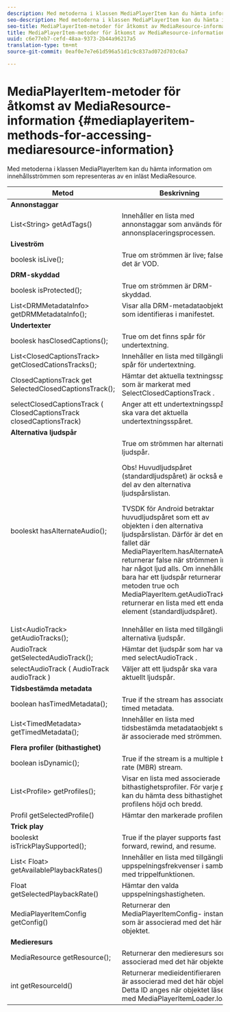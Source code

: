 ```yaml
---
description: Med metoderna i klassen MediaPlayerItem kan du hämta information om innehållsströmmen som representeras av en inläst MediaResource.
seo-description: Med metoderna i klassen MediaPlayerItem kan du hämta information om innehållsströmmen som representeras av en inläst MediaResource.
seo-title: MediaPlayerItem-metoder för åtkomst av MediaResource-information
title: MediaPlayerItem-metoder för åtkomst av MediaResource-information
uuid: c6e77eb7-cefd-48aa-9373-2b44a96217a5
translation-type: tm+mt
source-git-commit: 0eaf0e7e7e61d596a51d1c9c837ad072d703c6a7

---
```



# MediaPlayerItem-metoder för åtkomst av MediaResource-information {#mediaplayeritem-methods-for-accessing-mediaresource-information}

Med metoderna i klassen MediaPlayerItem kan du hämta information om innehållsströmmen som representeras av en inläst MediaResource.

<table frame="all" colsep="1" rowsep="1" id="table_F6006A9167044AC087A6ECB20B8CCD5D"> 
 <thead> 
  <tr rowsep="1"> 
   <th colname="2" class="entry"> Metod </th> 
   <th colname="3" class="entry"> Beskrivning </th> 
  </tr> 
 </thead>
 <tbody> 
  <tr rowsep="1"> 
   <td colname="2"> <b>Annonstaggar</b> </td> 
   <td colname="3"> </td> 
  </tr> 
  <tr rowsep="1"> 
   <td colname="2"> <span class="codeph"> List&lt;String&gt; getAdTags() </span> </td> 
   <td colname="3"> Innehåller en lista med annonstaggar som används för annonsplaceringsprocessen. </td> 
  </tr> 
  <tr rowsep="1"> 
   <td colname="2"> <b>Liveström</b> </td> 
   <td colname="3"> </td> 
  </tr> 
  <tr rowsep="1"> 
   <td colname="2"> <span class="codeph"> boolesk isLive(); </span> </td> 
   <td colname="3"> True om strömmen är live; false om det är VOD. </td> 
  </tr> 
  <tr rowsep="1"> 
   <td colname="2"> <b>DRM-skyddad</b> </td> 
   <td colname="3"> </td> 
  </tr> 
  <tr rowsep="1"> 
   <td colname="2"> <span class="codeph"> boolesk isProtected(); </span> </td> 
   <td colname="3"> True om strömmen är DRM-skyddad. </td> 
  </tr> 
  <tr rowsep="1"> 
   <td colname="2"> <span class="codeph"> List&lt;DRMMetadataInfo&gt; getDRMMetadataInfo(); </span> </td> 
   <td colname="3"> Visar alla DRM-metadataobjekt som identifieras i manifestet. </td> 
  </tr> 
  <tr rowsep="1"> 
   <td colname="2"> <b>Undertexter</b> </td> 
   <td colname="3"> </td> 
  </tr> 
  <tr rowsep="1"> 
   <td colname="2"> <span class="codeph"> boolesk hasClosedCaptions(); </span> </td> 
   <td colname="3"> True om det finns spår för undertextning. </td> 
  </tr> 
  <tr rowsep="1"> 
   <td colname="2"> <span class="codeph"> List&lt;ClosedCaptionsTrack&gt; getClosedCationsTracks(); </span> </td> 
   <td colname="3"> Innehåller en lista med tillgängliga spår för undertextning. </td> 
  </tr> 
  <tr rowsep="1"> 
   <td colname="2"> <span class="codeph"> ClosedCaptionsTrack get SelectedClosedCaptionsTrack(); </span> </td> 
   <td colname="3"> Hämtar det aktuella textningsspåret som är markerat med <span class="codeph"> SelectClosedCaptionsTrack </span>. </td> 
  </tr> 
  <tr rowsep="1"> 
   <td colname="2"> <span class="codeph"> selectClosedCaptionsTrack ( ClosedCaptionsTrack closedCaptionsTrack) </span> </td> 
   <td colname="3"> Anger att ett undertextningsspår ska vara det aktuella undertextningsspåret. </td> 
  </tr> 
  <tr rowsep="1"> 
   <td colname="2"> <b>Alternativa ljudspår</b> </td> 
   <td colname="3"> </td> 
  </tr> 
  <tr rowsep="1"> 
   <td colname="2"> <span class="codeph"> booleskt hasAlternateAudio(); </span> </td> 
   <td colname="3"> True om strömmen har alternativa ljudspår. <p>Obs!  Huvudljudspåret (standardljudspåret) är också en del av den alternativa ljudspårslistan. </p> <p>TVSDK för Android betraktar huvudljudspåret som ett av objekten i den alternativa ljudspårslistan. Därför är det enda fallet där <span class="codeph"> MediaPlayerItem.hasAlternateAudio </span> returnerar false när strömmen inte har något ljud alls. Om innehållet bara har ett ljudspår returnerar metoden true och <span class="codeph"> MediaPlayerItem.getAudioTracks </span> returnerar en lista med ett enda element (standardljudspåret). </p> </td> 
  </tr> 
  <tr rowsep="1"> 
   <td colname="2"> <span class="codeph"> List&lt;AudioTrack&gt; getAudioTracks(); </span> </td> 
   <td colname="3"> Innehåller en lista med tillgängliga alternativa ljudspår. </td> 
  </tr> 
  <tr rowsep="1"> 
   <td colname="2"> <span class="codeph"> AudioTrack getSelectedAudioTrack(); </span> </td> 
   <td colname="3"> Hämtar det ljudspår som har valts med <span class="codeph"> selectAudioTrack </span>. </td> 
  </tr> 
  <tr rowsep="1"> 
   <td colname="2"> <span class="codeph"> selectAudioTrack ( AudioTrack audioTrack ) </span> </td> 
   <td colname="3"> Väljer att ett ljudspår ska vara aktuellt ljudspår. </td> 
  </tr> 
  <tr rowsep="1"> 
   <td colname="2"> <b>Tidsbestämda metadata</b> </td> 
   <td colname="3"> </td> 
  </tr> 
  <tr rowsep="1"> 
   <td colname="2"> <span class="codeph"> boolean hasTimedMetadata(); </span> </td> 
   <td colname="3"> True if the stream has associated timed metadata. </td> 
  </tr> 
  <tr rowsep="1"> 
   <td colname="2"> <span class="codeph"> List&lt;TimedMetadata&gt; getTimedMetadata(); </span> </td> 
   <td colname="3"> Innehåller en lista med tidsbestämda metadataobjekt som är associerade med strömmen. </td> 
  </tr> 
  <tr rowsep="1"> 
   <td colname="2"> <b>Flera profiler (bithastighet)</b> </td> 
   <td colname="3"> </td> 
  </tr> 
  <tr rowsep="1"> 
   <td colname="2"> <span class="codeph"> boolean isDynamic(); </span> </td> 
   <td colname="3"> True if the stream is a multiple bit rate (MBR) stream. </td> 
  </tr> 
  <tr rowsep="1"> 
   <td colname="2"> <span class="codeph"> List&lt;Profile&gt; getProfiles(); </span> </td> 
   <td colname="3"> Visar en lista med associerade bithastighetsprofiler. För varje profil kan du hämta dess bithastighet och profilens höjd och bredd. </td> 
  </tr> 
  <tr rowsep="1"> 
   <td colname="2"> <span class="codeph"> Profil getSelectedProfile() </span> </td> 
   <td colname="3"> Hämtar den markerade profilen. </td> 
  </tr> 
  <tr rowsep="1"> 
   <td colname="2"> <b>Trick play</b> </td> 
   <td colname="3"> </td> 
  </tr> 
  <tr rowsep="1"> 
   <td colname="2"> <span class="codeph"> booleskt isTrickPlaySupported(); </span> </td> 
   <td colname="3"> True if the player supports fast forward, rewind, and resume. </td> 
  </tr> 
  <tr rowsep="1"> 
   <td colname="2"> <span class="codeph"> List&lt; Float&gt; getAvailablePlaybackRates() </span> </td> 
   <td colname="3"> Innehåller en lista med tillgängliga uppspelningsfrekvenser i samband med trippelfunktionen. </td> 
  </tr> 
  <tr rowsep="1"> 
   <td colname="2"> <span class="codeph"> Float getSelectedPlaybackRate() </span> </td> 
   <td colname="3"> Hämtar den valda uppspelningshastigheten. </td> 
  </tr> 
  <tr rowsep="1"> 
   <td colname="2"> <span class="codeph"> MediaPlayerItemConfig getConfig() </span> </td> 
   <td colname="3"> Returnerar den <span class="codeph"> MediaPlayerItemConfig- </span> instans som är associerad med det här objektet. </td> 
  </tr> 
  <tr rowsep="1"> 
   <td colname="2"> <b>Medieresurs</b> </td> 
   <td colname="3"> </td> 
  </tr> 
  <tr rowsep="1"> 
   <td colname="2"> <span class="codeph"> MediaResource getResource(); </span> </td> 
   <td colname="3"> Returnerar den medieresurs som är associerad med det här objektet. </td> 
  </tr> 
  <tr rowsep="0"> 
   <td colname="2"> <span class="codeph"> int getResourceId() </span> </td> 
   <td colname="3"> Returnerar medieidentifieraren som är associerad med det här objektet. Detta ID anges när objektet läses in med <span class="codeph"> MediaPlayerItemLoader.load </span>. </td> 
  </tr> 
 </tbody> 
</table>
